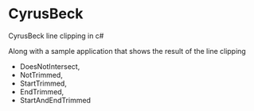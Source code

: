 # CyrusBeck
CyrusBeck line clipping in c#

Along with a sample application that shows the result of the line clipping

* DoesNotIntersect,
* NotTrimmed,
* StartTrimmed,
* EndTrimmed,
* StartAndEndTrimmed

